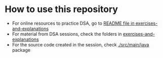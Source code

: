 # How to use this repository
- For online resources to practice DSA, go to [README file in exercises-and-explanations](./exercises-and-explanations#readme)
- For material from DSA sessions, check the folders in [exercises-and-explanations](./exercises-and-explanations)
- For the source code created in the session, check [./src/main/java](./src/main/java) package
